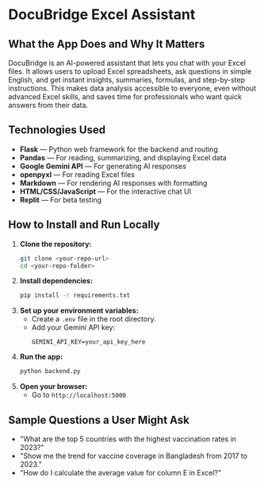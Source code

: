 # DocuBridge Excel Assistant

## What the App Does and Why It Matters

DocuBridge is an AI-powered assistant that lets you chat with your Excel files. It allows users to upload Excel spreadsheets, ask questions in simple English, and get instant insights, summaries, formulas, and step-by-step instructions. This makes data analysis accessible to everyone, even without advanced Excel skills, and saves time for professionals who want quick answers from their data.

## Technologies Used

- **Flask** — Python web framework for the backend and routing
- **Pandas** — For reading, summarizing, and displaying Excel data
- **Google Gemini API** — For generating AI responses
- **openpyxl** — For reading Excel files
- **Markdown** — For rendering AI responses with formatting
- **HTML/CSS/JavaScript** — For the interactive chat UI
- **Replit** — For beta testing

## How to Install and Run Locally

1. **Clone the repository:**
   ```bash
   git clone <your-repo-url>
   cd <your-repo-folder>
   ```
2. **Install dependencies:**
   ```bash
   pip install -r requirements.txt
   ```
3. **Set up your environment variables:**
   - Create a `.env` file in the root directory.
   - Add your Gemini API key:
     ```
     GEMINI_API_KEY=your_api_key_here
     ```
4. **Run the app:**
   ```bash
   python backend.py
   ```
5. **Open your browser:**
   - Go to `http://localhost:5000`

## Sample Questions a User Might Ask

- "What are the top 5 countries with the highest vaccination rates in 2023?"
- "Show me the trend for vaccine coverage in Bangladesh from 2017 to 2023."
- "How do I calculate the average value for column E in Excel?"
